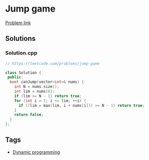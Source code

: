 # Jump game

[Problem link](https://leetcode.com/problems/jump-game)

## Solutions


### Solution.cpp
```cpp
// https://leetcode.com/problems/jump-game

class Solution {
 public:
  bool canJump(vector<int>& nums) {
    int N = nums.size();
    int lim = nums[0];
    if (lim >= N - 1) return true;
    for (int i = 1; i <= lim; ++i) {
      if ((lim = max(lim, i + nums[i])) >= N - 1) return true;
    }
    return false;
  }
};
```
## Tags

* [Dynamic programming](/README.md#Dynamic_programming)
